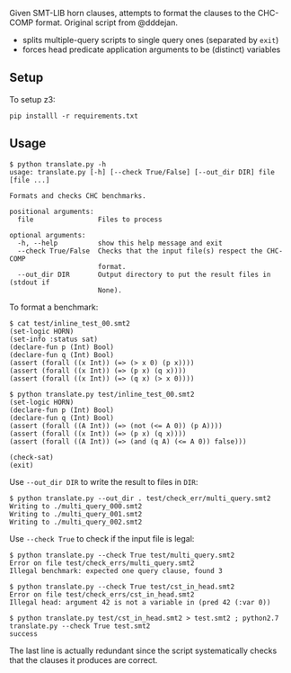 Given SMT-LIB horn clauses, attempts to format the clauses to the CHC-COMP format. Original script from @dddejan.

- splits multiple-query scripts to single query ones (separated by `exit`)
- forces head predicate application arguments to be (distinct) variables

## Setup

To setup z3:

```
pip installl -r requirements.txt
```

## Usage

```
$ python translate.py -h
usage: translate.py [-h] [--check True/False] [--out_dir DIR] file [file ...]

Formats and checks CHC benchmarks.

positional arguments:
  file                Files to process

optional arguments:
  -h, --help          show this help message and exit
  --check True/False  Checks that the input file(s) respect the CHC-COMP
                      format.
  --out_dir DIR       Output directory to put the result files in (stdout if
                      None).
```

To format a benchmark:

```
$ cat test/inline_test_00.smt2
(set-logic HORN)
(set-info :status sat)
(declare-fun p (Int) Bool)
(declare-fun q (Int) Bool)
(assert (forall ((x Int)) (=> (> x 0) (p x))))
(assert (forall ((x Int)) (=> (p x) (q x))))
(assert (forall ((x Int)) (=> (q x) (> x 0))))

$ python translate.py test/inline_test_00.smt2
(set-logic HORN)
(declare-fun p (Int) Bool)
(declare-fun q (Int) Bool)
(assert (forall ((A Int)) (=> (not (<= A 0)) (p A))))
(assert (forall ((x Int)) (=> (p x) (q x))))
(assert (forall ((A Int)) (=> (and (q A) (<= A 0)) false)))

(check-sat)
(exit)
```

Use `--out_dir DIR` to write the result to files in `DIR`:

```
$ python translate.py --out_dir . test/check_err/multi_query.smt2
Writing to ./multi_query_000.smt2
Writing to ./multi_query_001.smt2
Writing to ./multi_query_002.smt2
```

Use `--check True` to check if the input file is legal:

```
$ python translate.py --check True test/multi_query.smt2
Error on file test/check_errs/multi_query.smt2
Illegal benchmark: expected one query clause, found 3

$ python translate.py --check True test/cst_in_head.smt2
Error on file test/check_errs/cst_in_head.smt2
Illegal head: argument 42 is not a variable in (pred 42 (:var 0))

$ python translate.py test/cst_in_head.smt2 > test.smt2 ; python2.7 translate.py --check True test.smt2
success
```

The last line is actually redundant since the script systematically checks that the clauses it produces are correct.
